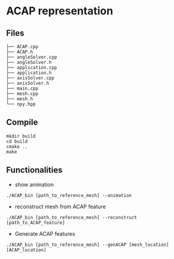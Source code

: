 # ACAP representation
## Files
```
├── ACAP.cpp
├── ACAP.h
├── angleSolver.cpp
├── angleSolver.h
├── application.cpp
├── application.h
├── axisSolver.cpp
├── axisSolver.h
├── main.cpp
├── mesh.cpp
├── mesh.h
└── npy.hpp
```

## Compile
```
mkdir build
cd build
cmake ..
make
```

## Functionalities
- show animation
```
./ACAP_bin [path_to_reference_mesh] --animation
```
- reconstruct mesh from ACAP feature
```
./ACAP_bin [path_to_reference_mesh] --reconstruct [path_to_ACAP_feature]
```
- Generate ACAP features
```
./ACAP_bin [path_to_reference_mesh] --genACAP [mesh_location] [ACAP_location]
```